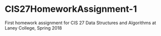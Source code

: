 # CIS27HomeworkAssignment-1
First homework assignment for CIS 27 Data Structures and Algorithms at Laney College, Spring 2018
